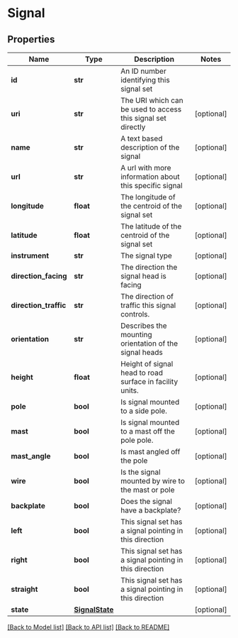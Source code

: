# Signal

## Properties
Name | Type | Description | Notes
------------ | ------------- | ------------- | -------------
**id** | **str** | An ID number identifying this signal set | 
**uri** | **str** | The URI which can be used to access this signal set directly | [optional] 
**name** | **str** | A text based description of the signal | [optional] 
**url** | **str** | A url with more information about this specific signal | [optional] 
**longitude** | **float** | The longitude of the centroid of the signal set | [optional] 
**latitude** | **float** | The latitude of the centroid of the signal set | [optional] 
**instrument** | **str** | The signal type | [optional] 
**direction_facing** | **str** | The direction the signal head is facing | [optional] 
**direction_traffic** | **str** | The direction of traffic this signal controls. | [optional] 
**orientation** | **str** | Describes the mounting orientation of the signal heads | [optional] 
**height** | **float** | Height of signal head to road surface in facility units. | [optional] 
**pole** | **bool** | Is signal mounted to a side pole. | [optional] 
**mast** | **bool** | Is signal mounted to a mast off the pole pole. | [optional] 
**mast_angle** | **bool** | Is mast angled off the pole | [optional] 
**wire** | **bool** | Is the signal mounted by wire to the mast or pole | [optional] 
**backplate** | **bool** | Does the signal have a backplate? | [optional] 
**left** | **bool** | This signal set has a signal pointing in this direction | [optional] 
**right** | **bool** | This signal set has a signal pointing in this direction | [optional] 
**straight** | **bool** | This signal set has a signal pointing in this direction | [optional] 
**state** | [**SignalState**](SignalState.md) |  | [optional] 

[[Back to Model list]](../README.md#documentation-for-models) [[Back to API list]](../README.md#documentation-for-api-endpoints) [[Back to README]](../README.md)

